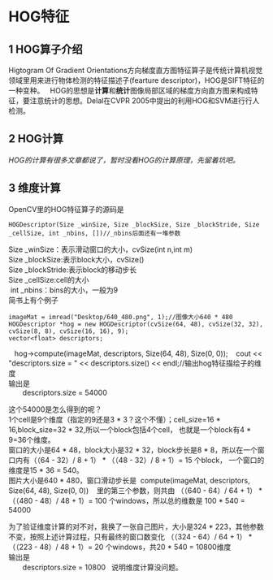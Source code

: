 # HOG特征
## 1  HOG算子介绍
Higtogram Of Gradient Orientations方向梯度直方图特征算子是传统计算机视觉领域里用来进行物体检测的特征描述子(fearture descriptor)，HOG是SIFT特征的一种变种。  
HOG的思想是**计算**和**统计**图像局部区域的梯度方向直方图来构成特征，要注意统计的思想。Delal在CVPR 2005中提出的利用HOG和SVM进行行人检测。  
## 2 HOG计算
*HOG的计算有很多文章都说了，暂时没看HOG的计算原理，先留着坑吧。*
## 3 维度计算
OpenCV里的HOG特征算子的源码是  

    HOGDescriptor(Size _winSize, Size _blockSize, Size _blockStride, Size _cellSize, int _nbins, [])//_nbins后面还有一堆参数
  Size _winSize：表示滑动窗口的大小，cvSize(int n,int m)  
  Size _blockSize:表示block大小，cvSize()  
  Size _blockStride:表示block的移动步长  
  Size _cellSize:cell的大小  
  int _nbins：bins的大小，一般为9  
简书上有个例子   

    imageMat = imread("Desktop/640_480.png", 1);//图像大小640 * 480  
    HOGDescriptor *hog = new HOGDescriptor(cvSize(64, 48), cvSize(32, 32), cvSize(8, 8), cvSize(16, 16), 9);
    vector<float> descriptors;
    hog->compute(imageMat, descriptors, Size(64, 48), Size(0, 0));
    cout << "descriptors.size = " << descriptors.size() << endl;//输出hog特征描绘子的维度  
输出是  
    
    descriptors.size = 54000  
  
这个54000是怎么得到的呢？  
1个cell是9个维度（指定的9还是3 * 3？这个不懂）；cell_size=16 * 16,block_size=32 * 32,所以一个block包括4个cell，
也就是一个block有4 * 9=36个维度。  
窗口的大小是64 * 48，block大小是32 * 32，block步长是8 * 8，所以在一个窗口内有（（64 - 32）/ 8 + 1） * （（48 - 32）/ 8 + 1）= 15 个block，
一个窗口的维度是15 * 36 = 540。  
图片大小是640 * 480，窗口滑动步长是  compute(imageMat, descriptors, Size(64, 48), Size(0, 0))    里的第三个参数，则共由
（（640 - 64）/ 64 + 1） * （（480 - 48）/ 48 + 1）= 100 个windows，所以总的维数是 100 * 540 = 54000  

为了验证维度计算的对不对，我换了一张自己图片，大小是324 * 223，其他参数不变，按照上述计算过程，只有最终的窗口数变化
（（324 - 64）/ 64 + 1） * （（223 - 48）/ 48 + 1）= 20 个windows，共20 * 540 = 10800维度  
输出是  
    
    descriptors.size = 10800  
说明维度计算没问题。
